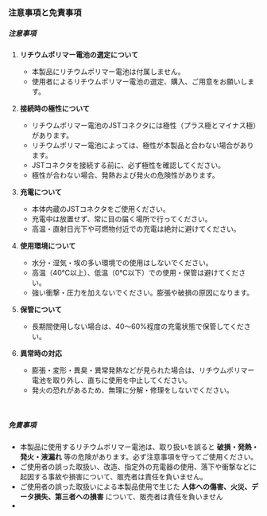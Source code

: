 ### 注意事項と免責事項
##### 注意事項
1. **リチウムポリマー電池の選定について**
   - 本製品にリチウムポリマー電池は付属しません。
   - 使用者によるリチウムポリマー電池の選定、購入、ご用意をお願いします。
1. **接続時の極性について**
   - リチウムポリマー電池のJSTコネクタには極性（プラス極とマイナス極）があります。
   - リチウムポリマー電池によっては、極性が本製品と合わない場合があります。
   - JSTコネクタを接続する前に、必ず極性を確認してください。
   - 極性が合わない場合、発熱および発火の危険性があります。
1. **充電について**
   - 本体内蔵のJSTコネクタをご使用ください。  
   - 充電中は放置せず、常に目の届く場所で行ってください。
   - 高温・直射日光下や可燃物付近での充電は絶対に避けてください。 

2. **使用環境について**
   - 水分・湿気・埃の多い環境での使用はしないでください。  
   - 高温（40℃以上）、低温（0℃以下）での使用・保管は避けてください。  
   - 強い衝撃・圧力を加えないでください。膨張や破損の原因になります。  

3. **保管について**
   - 長期間使用しない場合は、40〜60%程度の充電状態で保管してください。  

4. **異常時の対応**
   - 膨張・変形・異臭・異常発熱などが見られた場合は、リチウムポリマー電池を取り外し、直ちに使用を中止してください。  
   - 発火の恐れがあるため、無理に分解・修理をしないでください。  
<br>

##### 免責事項
- 本製品に使用するリチウムポリマー電池は、取り扱いを誤ると **破損・発熱・発火・液漏れ** 等の危険があります。必ず注意事項を守ってご使用ください。
- ご使用者の誤った取扱い、改造、指定外の充電器の使用、落下や衝撃などに起因する事故や損害について、販売者は責任を負いません。
- ご使用者の誤った取扱いによる本製品使用で生じた **人体への傷害、火災、データ損失、第三者への損害** について、販売者は責任を負いません
- 
